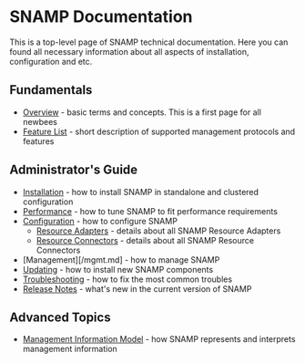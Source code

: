 SNAMP Documentation
====
This is a top-level page of SNAMP technical documentation. Here you can found all necessary information about all aspects of installation, configuration and etc.

## Fundamentals

* [Overview](/overview.md) - basic terms and concepts. This is a first page for all newbees
* [Feature List](/features.md) - short description of supported management protocols and features

## Administrator's Guide

* [Installation](/installation.md) - how to install SNAMP in standalone and clustered configuration
* [Performance](/performance.md) - how to tune SNAMP to fit performance requirements
* [Configuration](/configuration.md) - how to configure SNAMP
  * [Resource Adapters](/adapters/introduction.md) - details about all SNAMP Resource Adapters
  * [Resource Connectors](/connectors/introduction.md) - details about all SNAMP Resource Connectors
* [Management][/mgmt.md] - how to manage SNAMP
* [Updating](/updating.md) - how to install new SNAMP components
* [Troubleshooting](/troubleshooting.md) - how to fix the most common troubles
* [Release Notes](/ReleaseNotes.md) - what's new in the current version of SNAMP

## Advanced Topics

* [Management Information Model](/inform_model.md) - how SNAMP represents and interprets management information
